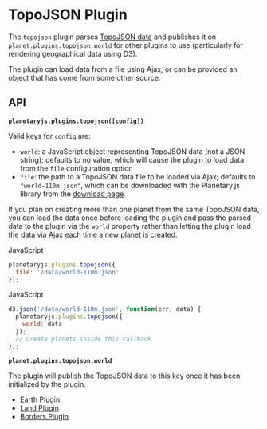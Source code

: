 TopoJSON Plugin
===============

The `topojson` plugin parses [TopoJSON data](https://github.com/mbostock/topojson) and publishes it on `planet.plugins.topojson.world` for other plugins to use (particularly for rendering geographical data using D3).

The plugin can load data from a file using Ajax, or can be provided an object that has come from some other source.

API
---

**`planetaryjs.plugins.topojson([config])`**

Valid keys for `config` are:

* `world`: a JavaScript object representing TopoJSON data (not a JSON string); defaults to no value, which will cause the plugin to load data from the `file` configuration option
* `file`: the path to a TopoJSON data file to be loaded via Ajax; defaults to `"world-110m.json"`, which can be downloaded with the Planetary.js library from the [download page](/download/).

If you plan on creating more than one planet from the same TopoJSON data, you can load the data once before loading the plugin and pass the parsed data to the plugin via the `world` property rather than letting the plugin load the data via Ajax each time a new planet is created.

<div class='ui raised segment'>
<div class='ui red ribbon label'>JavaScript</div>

```javascript
planetaryjs.plugins.topojson({
  file: '/data/world-110m.json'
});
```
</div>

<div class='ui raised segment'>
<div class='ui red ribbon label'>JavaScript</div>

```javascript
d3.json('/data/world-110m.json', function(err, data) {
  planetaryjs.plugins.topojson({
    world: data
  });
  // Create planets inside this callback
});
```
</div>

**`planet.plugins.topojson.world`**

The plugin will publish the TopoJSON data to this key once it has been initialized by the plugin.

* [Earth Plugin](/documentation/builtin_earth.html)
* [Land Plugin](/documentation/builtin_land.html)
* [Borders Plugin](/documentation/builtin_borders.html)

